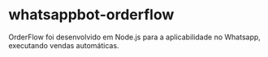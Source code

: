 # whatsappbot-orderflow
OrderFlow foi desenvolvido em Node.js para a aplicabilidade no Whatsapp, executando vendas automáticas.
